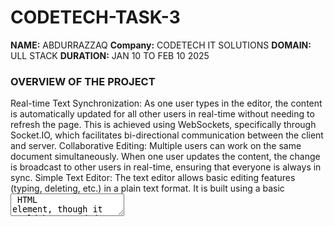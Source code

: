 # CODETECH-TASK-3
**NAME:** ABDURRAZZAQ
**Company:** CODETECH IT SOLUTIONS
**DOMAIN:** ULL STACK
**DURATION:** JAN 10 TO FEB 10 2025

###  OVERVIEW OF THE PROJECT


Real-time Text Synchronization:
As one user types in the editor, the content is automatically updated for all other users in real-time without needing to refresh the page. This is achieved using WebSockets, specifically through Socket.IO, which facilitates bi-directional communication between the client and server.
Collaborative Editing:
Multiple users can work on the same document simultaneously. When one user updates the content, the change is broadcast to other users in real-time, ensuring that everyone is always in sync.
Simple Text Editor:
The text editor allows basic editing features (typing, deleting, etc.) in a plain text format. It is built using a basic <textarea> HTML element, though it could be expanded to support richer formatting (e.g., bold, italic) with further libraries.
Project Architecture
1. Frontend (Client-Side)
HTML: The structure of the text editor, built with a simple <textarea>. It serves as the main interface where users can type their content.
CSS: Styling is applied to the text area to make it look clean and user-friendly.
JavaScript: Handles user input events and communicates with the server. It sends updates to the server whenever a user types and listens for updates from the server to update the editor.
2. Backend (Server-Side)
Flask: The back-end framework used to serve the HTML, CSS, and JavaScript files to the users. It handles HTTP requests and serves the content to the client.
Flask-SocketIO: Provides real-time communication between the client and the server. It listens for events such as text changes and broadcasts them to all connected clients.
3. WebSocket Communication (Real-Time Sync)
Socket.IO: A WebSocket-based library used to establish a continuous, real-time connection between the client and server. When a user types something in the editor, a "text-change" event is emitted from the client to the server. The server then broadcasts the change to all other clients. This ensures that everyone is working on the same version of the document in real-time.
Workflow:
User opens the editor:

When a user navigates to the editor page, they are served the HTML page, which includes the <textarea> for typing.
The client-side JavaScript establishes a WebSocket connection to the server using Socket.IO.
User starts typing:

As the user types, the input event in JavaScript detects the changes.
The current text content from the <textarea> is sent to the server via the WebSocket connection.
Server broadcasts the change:

The server listens for the text-change event.
When it receives a new text update, it broadcasts the updated content to all other connected clients using Socket.IO.
Other users' editors update:

When other clients receive the updated text content, their <textarea> is updated automatically with the new content, making sure everyone sees the same document content in real-time.
Key Technologies:
Flask:

A lightweight Python web framework used to handle HTTP requests and serve the front-end files (HTML, CSS, JS).
Flask-SocketIO:

This extension for Flask allows for WebSocket communication. It enables real-time, bidirectional communication between the client and server, which is critical for collaborative editing.
Socket.IO:

A JavaScript library that simplifies WebSocket communication. It allows for real-time event-based communication. It's used both in the server (Flask-SocketIO) and the client (JavaScript) to handle the text synchronization events.
HTML/CSS/JavaScript:

Standard technologies for building web pages. HTML provides the structure of the page, CSS is used for styling, and JavaScript is used for interactivity and handling real-time communication.
Flow Diagram:
User A types in the editor:

Client A sends the updated text to the Server via WebSocket.
Server receives the update:

Server broadcasts the updated text to Client B and Client C (other users).
Client B and Client C update their editor:

Client B and Client C receive the updated text and refresh their editor content to reflect the change.
Advantages of This Approach:
Real-Time Collaboration:
Multiple users can edit the same document simultaneously. Changes are instantly reflected across all users' editors, providing a collaborative experience without the need for page refreshes.
Ease of Implementation:
The stack used (Flask, Socket.IO) is lightweight and easy to set up, making this an accessible solution for small to medium collaborative projects.
Scalable:
While the project is simple, it can be extended to support more advanced features like authentication, versioning, and rich text formatting.
Possible Extensions:
Rich Text Editing:

Integrating libraries like Quill.js or TinyMCE can allow for formatting text (bold, italics, underline), adding links, images, etc.
Authentication & User Management:

Adding authentication (e.g., using Flask-Login) to allow users to log in and identify themselves within the document.
Document Versioning:

Implement version control to track changes made by different users and roll back to previous versions of the document if necessary.
Collaborative Cursors:

Implement live cursor tracking so users can see where others are typing, similar to what Google Docs does.
File Saving:

Allow users to save their work by adding persistent storage (e.g., a database or file system integration).
Conclusion:
This real-time collaboration editor is a simple but powerful project that demonstrates the core functionality of real-time document collaboration. It allows multiple users to edit a shared document simultaneously, with updates broadcast to all users in real-time. By leveraging Flask for the back-end, Socket.IO for real-time communication, and basic front-end technologies like HTML, CSS, and JavaScript, this project provides a solid foundation for building more advanced collaborative applications.

